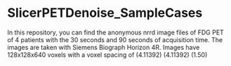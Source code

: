 # SlicerPETDenoise_SampleCases

In this repository, you can find the anonymous nrrd image files of FDG PET of 4 patients with the 30 seconds and 90 seconds of acquisition time.
The images are taken with Siemens Biograph Horizon 4R. Images have 128x128x640 voxels with a voxel spacing of (4.11392) (4.11392) (1.50)
